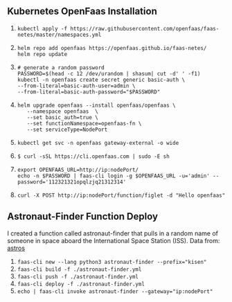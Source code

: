 
## Kubernetes OpenFaas Installation

1. ```
   kubectl apply -f https://raw.githubusercontent.com/openfaas/faas-netes/master/namespaces.yml
   ```
2. ```
   helm repo add openfaas https://openfaas.github.io/faas-netes/
   helm repo update
   ```
3. ```
   # generate a random password
   PASSWORD=$(head -c 12 /dev/urandom | shasum| cut -d' ' -f1)
   kubectl -n openfaas create secret generic basic-auth \
   --from-literal=basic-auth-user=admin \
   --from-literal=basic-auth-password="$PASSWORD"
   ```
4. ```
   helm upgrade openfaas --install openfaas/openfaas \
      --namespace openfaas  \
      --set basic_auth=true \
      --set functionNamespace=openfaas-fn \
      --set serviceType=NodePort
   ```
5. ```
   kubectl get svc -n openfaas gateway-external -o wide
   ```
6. ```
   $ curl -sSL https://cli.openfaas.com | sudo -E sh
   ```

7. ```
   export OPENFAAS_URL=http://ip:nodePort/  
   echo -n $PASSWORD | faas-cli login -g $OPENFAAS_URL -u='admin' --password='112321321opqlzjq21312314'
   ```
8. ```
   curl -X POST http://ip:nodePort/function/figlet -d "Hello openfaas"

   ```

## Astronaut-Finder Function Deploy 

I created a function called astronaut-finder that pulls in a random name of someone in space aboard the International Space Station (ISS). Data from: [astros](http://api.open-notify.org/astros.json)

1. `faas-cli new --lang python3 astronaut-finder --prefix="kisen"`  
2. `faas-cli build -f ./astronaut-finder.yml`
3. `faas-cli push -f ./astronaut-finder.yml`
4. `faas-cli deploy -f ./astronaut-finder.yml`
5. `echo | faas-cli invoke astronaut-finder --gateway="ip:nodePort"`
   
